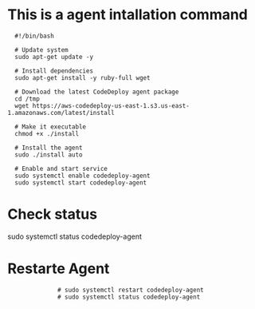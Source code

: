 # This is a agent intallation command

      #!/bin/bash

      # Update system
      sudo apt-get update -y

      # Install dependencies
      sudo apt-get install -y ruby-full wget

      # Download the latest CodeDeploy agent package
      cd /tmp
      wget https://aws-codedeploy-us-east-1.s3.us-east-1.amazonaws.com/latest/install

      # Make it executable
      chmod +x ./install

      # Install the agent
      sudo ./install auto

      # Enable and start service
      sudo systemctl enable codedeploy-agent
      sudo systemctl start codedeploy-agent

# Check status
sudo systemctl status codedeploy-agent

# Restarte Agent
                  # sudo systemctl restart codedeploy-agent
                  # sudo systemctl status codedeploy-agent

